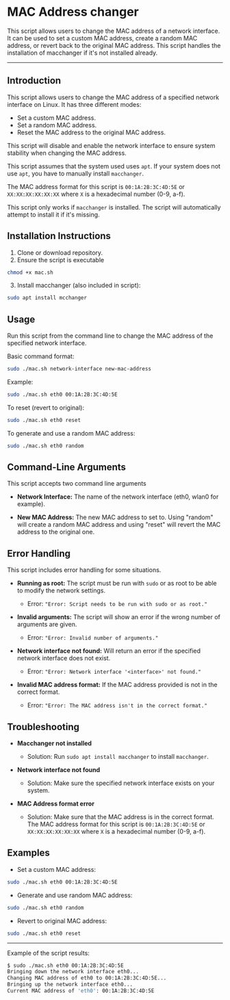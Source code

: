 # MAC Address changer
This script allows users to change the MAC address of a network interface. It can be used to set a custom MAC address, create a random MAC address, or revert back to the original MAC address. This script handles the installation of macchanger if it's not installed already.

---
## Introduction
This script allows users to change the MAC address of a specified network interface on Linux. It has three different modes:
- Set a custom MAC address.
- Set a random MAC address.
- Reset the MAC address to the original MAC address.

This script will disable and enable the network interface to ensure system stability when changing the MAC address. 

This script assumes that the system used uses `apt`. If your system does not use `apt`, you have to manually install `macchanger`.

The MAC address format for this script is `00:1A:2B:3C:4D:5E` or `XX:XX:XX:XX:XX:XX` where `X` is a hexadecimal number (0-9, a-f).

This script only works if `macchanger` is installed. The script will automatically attempt to install it if it's missing. 

## Installation Instructions
1. Clone or download repository.
2. Ensure the script is executable
```bash
chmod +x mac.sh
```
3. Install macchanger (also included in script):
```bash
sudo apt install mcchanger
```

## Usage
Run this script from the command line to change the MAC address of the specified network interface.

Basic command format:
```bash
sudo ./mac.sh network-interface new-mac-address
```

Example:
```bash
sudo ./mac.sh eth0 00:1A:2B:3C:4D:5E
```

To reset (revert to original):
```bash
sudo ./mac.sh eth0 reset
```

To generate and use a random MAC address:
```bash
sudo ./mac.sh eth0 random
```


## Command-Line Arguments
This script accepts two command line arguments

- **Network Interface:**
   The name of the network interface (eth0, wlan0 for example).

- **New MAC Address:**
   The new MAC address to set to. Using "random" will create a random MAC address and using "reset" will revert the MAC address to the original one. 


## Error Handling
This script includes error handling for some situations.
- **Running as root:** The script must be run with `sudo` or as root to be able to modify the network settings.
   * Error: `"Error: Script needs to be run with sudo or as root."`

- **Invalid arguments:** The script will show an error if the wrong number of arguments are given.
   * Error: `"Error: Invalid number of arguments."`

- **Network interface not found:** Will return an error if the specified network interface does not exist.
   * Error: `"Error: Network interface '<interface>' not found."`

- **Invalid MAC address format:** If the MAC address provided is not in the correct format.
   * Error: `"Error: The MAC address isn't in the correct format."`

## Troubleshooting
- **Macchanger not installed**
   * Solution: Run `sudo apt install macchanger` to install `macchanger`.

- **Network interface not found**
   * Solution: Make sure the specified network interface exists on your system.

- **MAC Address format error**
   * Solution: Make sure that the MAC address is in the correct format. The MAC address format for this script is `00:1A:2B:3C:4D:5E` or `XX:XX:XX:XX:XX:XX` where `X` is a hexadecimal number (0-9, a-f).

## Examples
- Set a custom MAC address:

```bash
sudo ./mac.sh eth0 00:1A:2B:3C:4D:5E
```

- Generate and use random MAC address:

```bash
sudo ./mac.sh eth0 random
```

- Revert to original MAC address:
```bash
sudo ./mac.sh eth0 reset
```

---
Example of the script results:

```bash
$ sudo ./mac.sh eth0 00:1A:2B:3C:4D:5E
Bringing down the network interface eth0...
Changing MAC address of eth0 to 00:1A:2B:3C:4D:5E...
Bringing up the network interface eth0...
Current MAC address of 'eth0': 00:1A:2B:3C:4D:5E
```